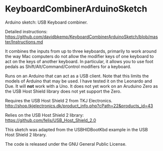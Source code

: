 KeyboardCombinerArduinoSketch
=============================

Arduino sketch: USB Keyboard combiner.

Detailed instructions: https://github.com/davidbkemp/KeyboardCombinerArduinoSketch/blob/master/Instructions.md

It combines the inputs from up to three keyboards, primarily to work around
the way Mac computers do not allow the modifier keys of one keyboard to act
on the keys of another keyboard.
In particular, it allows you to use foot pedals as Shift/Alt/Command/Control modifiers
for a keyboard.

Runs on an Arduino that can act as a USB client.
Note that this limits the models of Arduino that may be used.
I have tested it on the Leonardo and Due.
It will **not** work with a Uno.
It does not yet work on an Aruduino Zero as the USB Host Shield library does not yet support the Zero.

Requires the USB Host Shield 2 from TKJ Electronics.
http://shop.tkjelectronics.dk/product_info.php?cPath=22&products_id=43

Relies on the USB Host Shield 2 library:
https://github.com/felis/USB_Host_Shield_2.0

This sketch was adapted from the USBHIDBootKbd example in the USB Host Shield 2 library.

The code is released under the GNU General Public License.


